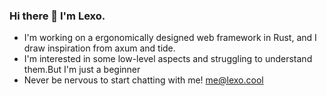 ### Hi there 👋 I'm Lexo.

- I'm working on a ergonomically designed web framework in Rust, and I draw inspiration from axum and tide.
- I'm interested in some low-level aspects and struggling to understand them.But I'm just a beginner
- Never be nervous to start chatting with me!  [me@lexo.cool](mailto:me@lexo.cool)
